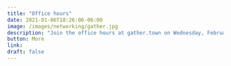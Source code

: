 ```yaml
---
title: "Office hours"
date: 2021-01-06T18:26:06-06:00
image: /images/networking/gather.jpg
description: "Join the office hours at gather.town on Wednesday, February 24th, after the morning block, and contact with the Istio community experts. (the link will be shared once the event has started)."
button: More
link: 
draft: false
---
```


